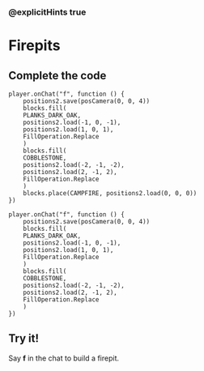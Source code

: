 ### @explicitHints true

# Firepits

## Complete the code

```blocks
player.onChat("f", function () {
    positions2.save(posCamera(0, 0, 4))
    blocks.fill(
    PLANKS_DARK_OAK,
    positions2.load(-1, 0, -1),
    positions2.load(1, 0, 1),
    FillOperation.Replace
    )
    blocks.fill(
    COBBLESTONE,
    positions2.load(-2, -1, -2),
    positions2.load(2, -1, 2),
    FillOperation.Replace
    )
    blocks.place(CAMPFIRE, positions2.load(0, 0, 0))
})
```

```template
player.onChat("f", function () {
    positions2.save(posCamera(0, 0, 4))
    blocks.fill(
    PLANKS_DARK_OAK,
    positions2.load(-1, 0, -1),
    positions2.load(1, 0, 1),
    FillOperation.Replace
    )
    blocks.fill(
    COBBLESTONE,
    positions2.load(-2, -1, -2),
    positions2.load(2, -1, 2),
    FillOperation.Replace
    )
})
```

## Try it!

Say **f** in the chat to build a firepit.